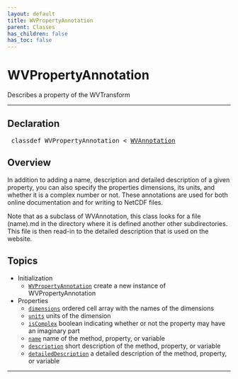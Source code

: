 ```yaml
---
layout: default
title: WVPropertyAnnotation
parent: Classes
has_children: false
has_toc: false
---
```


#  WVPropertyAnnotation

Describes a property of the WVTransform


---

## Declaration

<pre>
 classdef WVPropertyAnnotation < <a href="/classes/wvannotation" title="WVAnnotation">WVAnnotation</a>
</pre>

## Overview
 
  In addition to adding a name, description and detailed description of
  a given property, you can also specify the properties dimensions,
  its units, and whether it is a complex number or not. These
  annotations are used for both online documentation and for writing to
  NetCDF files.
 
  Note that as a subclass of WVAnnotation, this class looks for
  a file (name).md in the directory where it is defined another other
  subdirectories. This file is then read-in to the detailed description
  that is used on the website.
 
  


## Topics
+ Initialization
  + [`WVPropertyAnnotation`](/classes/wvpropertyannotation/wvpropertyannotation.html) create a new instance of WVPropertyAnnotation
+ Properties
  + [`dimensions`](/classes/wvpropertyannotation/dimensions.html) ordered cell array with the names of the dimensions
  + [`units`](/classes/wvpropertyannotation/units.html) units of the dimension
  + [`isComplex`](/classes/wvpropertyannotation/iscomplex.html) boolean indicating whether or not the property may have an imaginary part
  + [`name`](/classes/wvpropertyannotation/name.html) name of the method, property, or variable
  + [`description`](/classes/wvpropertyannotation/description.html) short description of the method, property, or variable
  + [`detailedDescription`](/classes/wvpropertyannotation/detaileddescription.html) a detailed description of the method, property, or variable


---
